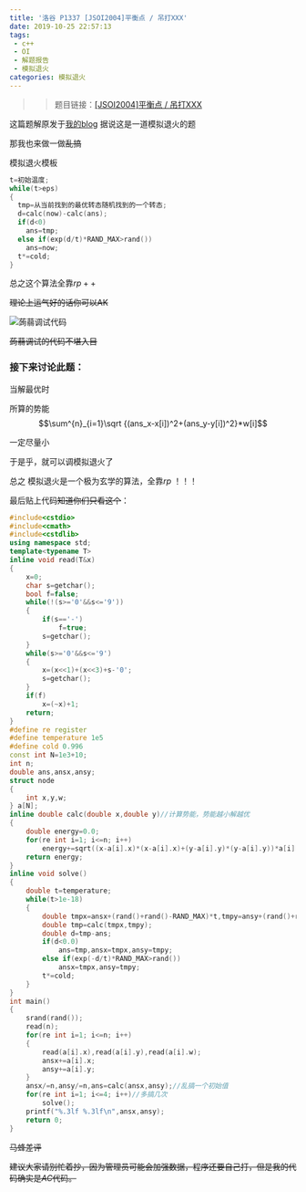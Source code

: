 ```yaml
---
title: '洛谷 P1337 [JSOI2004]平衡点 / 吊打XXX'
date: 2019-10-25 22:57:13
tags:
 - c++
 - OI
 - 解题报告
 - 模拟退火
categories: 模拟退火
---
```


>> 题目链接：[[JSOI2004]平衡点 / 吊打XXX](https://www.luogu.org/problem/P1337)

这篇题解原发于[我的blog](https://wangjunrui.netlify.com/2019/10/25/%E6%B4%9B%E8%B0%B7-p1337-jsoi2004-%E5%B9%B3%E8%A1%A1%E7%82%B9-%E5%90%8A%E6%89%93xxx/)
据说这是一道模拟退火的题

那我也来做一做~~乱搞~~

模拟退火模板
```cpp
t=初始温度;
while(t>eps)
{
  tmp=从当前找到的最优转态随机找到的一个转态;
  d=calc(now)-calc(ans);
  if(d<0)
    ans=tmp;
  else if(exp(d/t)*RAND_MAX>rand())
    ans=now;
  t*=cold;
}
```
总之这个算法全靠$rp++$

~~理论上运气好的话你可以AK~~

![蒟蒻调试代码](https://cdn.luogu.com.cn/upload/image_hosting/4a42etnm.png)

~~蒟蒻调试的代码不堪入目~~

### 接下来讨论此题：

当解最优时

所算的势能
$$\sum^{n}_{i=1}\sqrt {(ans_x-x[i])^2+(ans_y-y[i])^2}*w[i]$$

一定尽量小

于是乎，就可以调模拟退火了

总之
模拟退火是一个极为玄学的算法，全靠$rp$    ！！！

最后贴上代码~~知道你们只看这个~~：
```cpp
#include<cstdio>
#include<cmath>
#include<cstdlib>
using namespace std;
template<typename T>
inline void read(T&x)
{
	x=0;
	char s=getchar();
	bool f=false;
	while(!(s>='0'&&s<='9'))
	{
		if(s=='-')
			f=true;
		s=getchar();
	}
	while(s>='0'&&s<='9')
	{
		x=(x<<1)+(x<<3)+s-'0';
		s=getchar();
	}
	if(f)
		x=(~x)+1;
	return;
}
#define re register
#define temperature 1e5
#define cold 0.996 
const int N=1e3+10;
int n;
double ans,ansx,ansy;
struct node
{
	int x,y,w;
} a[N];
inline double calc(double x,double y)//计算势能，势能越小解越优
{
	double energy=0.0;
	for(re int i=1; i<=n; i++)
		energy+=sqrt((x-a[i].x)*(x-a[i].x)+(y-a[i].y)*(y-a[i].y))*a[i].w;
	return energy;
}
inline void solve()
{
	double t=temperature;
	while(t>1e-18)
	{
		double tmpx=ansx+(rand()+rand()-RAND_MAX)*t,tmpy=ansy+(rand()+rand()-RAND_MAX)*t;
		double tmp=calc(tmpx,tmpy);
		double d=tmp-ans;
		if(d<0.0)
			ans=tmp,ansx=tmpx,ansy=tmpy;
		else if(exp(-d/t)*RAND_MAX>rand())
			ansx=tmpx,ansy=tmpy;
		t*=cold;
	}
}
int main()
{
	srand(rand());
	read(n);
	for(re int i=1; i<=n; i++)
	{
		read(a[i].x),read(a[i].y),read(a[i].w);
		ansx+=a[i].x;
		ansy+=a[i].y;
	}
	ansx/=n,ansy/=n,ans=calc(ansx,ansy);//乱搞一个初始值
	for(re int i=1; i<=4; i++)//多搞几次
		solve();
	printf("%.3lf %.3lf\n",ansx,ansy);
	return 0;
}
```
~~马蜂差评~~

~~建议大家请别忙着抄，因为管理员可能会加强数据，程序还要自己打，但是我的代码确实是$AC$代码。~~